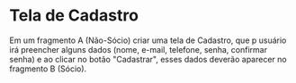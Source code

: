 # Tela de Cadastro

Em um fragmento A (Não-Sócio) criar uma tela de Cadastro, que p usuário irá preencher alguns dados 
(nome, e-mail, telefone, senha, confirmar senha) e ao clicar no botão "Cadastrar", 
esses dados deverão aparecer no fragmento B (Sócio).
